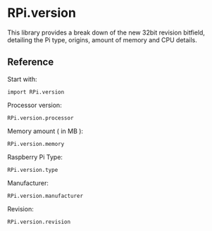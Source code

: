 RPi.version
===========

This library provides a break down of the new 32bit revision bitfield,
detailing the Pi type, origins, amount of memory and CPU details.

Reference
---------

Start with:

    import RPi.version

Processor version:

    RPi.version.processor

Memory amount ( in MB ):

    RPi.version.memory

Raspberry Pi Type:

    RPi.version.type

Manufacturer:

    RPi.version.manufacturer

Revision:

    RPi.version.revision

